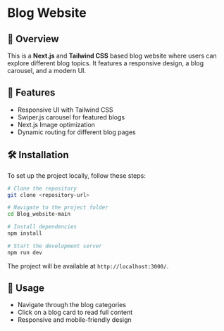 # Blog Website

## 📌 Overview
This is a **Next.js** and **Tailwind CSS** based blog website where users can explore different blog topics. It features a responsive design, a blog carousel, and a modern UI.

## 🚀 Features
- Responsive UI with Tailwind CSS
- Swiper.js carousel for featured blogs
- Next.js Image optimization
- Dynamic routing for different blog pages

## 🛠 Installation
To set up the project locally, follow these steps:

```bash
# Clone the repository
git clone <repository-url>

# Navigate to the project folder
cd Blog_website-main

# Install dependencies
npm install

# Start the development server
npm run dev
```

The project will be available at `http://localhost:3000/`.

## 📄 Usage
- Navigate through the blog categories
- Click on a blog card to read full content
- Responsive and mobile-friendly design
